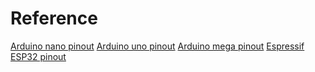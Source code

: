 # Reference

[Arduino nano pinout](https://s3.us-west-2.amazonaws.com/secure.notion-static.com/5d0c6bcc-96ff-4cd9-8f65-2ffb38f945b1/Untitled.png?X-Amz-Algorithm=AWS4-HMAC-SHA256&X-Amz-Content-Sha256=UNSIGNED-PAYLOAD&X-Amz-Credential=AKIAT73L2G45EIPT3X45%2F20220908%2Fus-west-2%2Fs3%2Faws4_request&X-Amz-Date=20220908T150042Z&X-Amz-Expires=86400&X-Amz-Signature=43ed6dea20c3ca0a0f4bd68eb00015785216eccc79ae56cc46f4e4cd0973ac76&X-Amz-SignedHeaders=host&response-content-disposition=filename%20%3D%22Untitled.png%22&x-id=GetObject)
[Arduino uno pinout](https://s3.us-west-2.amazonaws.com/secure.notion-static.com/8fed47c0-a70a-40da-8eee-4a6ca10293a6/Untitled.png?X-Amz-Algorithm=AWS4-HMAC-SHA256&X-Amz-Content-Sha256=UNSIGNED-PAYLOAD&X-Amz-Credential=AKIAT73L2G45EIPT3X45%2F20220908%2Fus-west-2%2Fs3%2Faws4_request&X-Amz-Date=20220908T150057Z&X-Amz-Expires=86400&X-Amz-Signature=296bea67e6cb009529a048ca4713d7752f8aa9971d2b6029db88af198c572048&X-Amz-SignedHeaders=host&response-content-disposition=filename%20%3D%22Untitled.png%22&x-id=GetObject)
[Arduino mega pinout](https://s3.us-west-2.amazonaws.com/secure.notion-static.com/cfa5b59b-c614-4776-b35e-85286061d797/Untitled.png?X-Amz-Algorithm=AWS4-HMAC-SHA256&X-Amz-Content-Sha256=UNSIGNED-PAYLOAD&X-Amz-Credential=AKIAT73L2G45EIPT3X45%2F20220908%2Fus-west-2%2Fs3%2Faws4_request&X-Amz-Date=20220908T150114Z&X-Amz-Expires=86400&X-Amz-Signature=a8f7ed124c3aabf7dbab21c8ac1725352650a2d8073e90e1400be23249c0c618&X-Amz-SignedHeaders=host&response-content-disposition=filename%20%3D%22Untitled.png%22&x-id=GetObject)
[Espressif ESP32 pinout](https://s3.us-west-2.amazonaws.com/secure.notion-static.com/782c4fe0-d7de-47d4-9662-5611675872f5/Untitled.png?X-Amz-Algorithm=AWS4-HMAC-SHA256&X-Amz-Content-Sha256=UNSIGNED-PAYLOAD&X-Amz-Credential=AKIAT73L2G45EIPT3X45%2F20220908%2Fus-west-2%2Fs3%2Faws4_request&X-Amz-Date=20220908T150025Z&X-Amz-Expires=86400&X-Amz-Signature=9094fcf0a8035c1293eed4e992cbebb970627b85cdae33fa5f3053dccb2aa0a7&X-Amz-SignedHeaders=host&response-content-disposition=filename%20%3D%22Untitled.png%22&x-id=GetObject)
